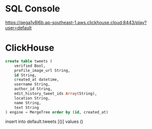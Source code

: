 # SQL Console
https://qega1y8l6b.ap-southeast-1.aws.clickhouse.cloud:8443/play?user=default


# ClickHouse 

```sql 
create table tweets (
    verified Bool,
    profile_image_url String,
    id String,
    created_at datetime,
    username String,
    author_id String,
    edit_history_tweet_ids Array(String),
    location String,
    name String,
    text String
) engine = MergeTree order by (id, created_at)
```

insert into default.tweets [()] values ()